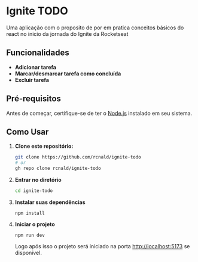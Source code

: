 # Ignite TODO

Uma aplicação com o proposito de por em pratica conceitos básicos do react no inicio da jornada do Ignite da Rocketseat

## Funcionalidades

- **Adicionar tarefa**
- **Marcar/desmarcar tarefa como concluída**
- **Excluir tarefa**
## Pré-requisitos

Antes de começar, certifique-se de ter o [Node.js](https://nodejs.org/) instalado em seu sistema.

## Como Usar

1. **Clone este repositório:**
   ```bash
   git clone https://github.com/rcnald/ignite-todo
   # or
   gh repo clone rcnald/ignite-todo
   ```
2. **Entrar no diretório**
    ```bash
    cd ignite-todo
    ```
  
3. **Instalar suas dependências**
   
    ```
    npm install
    ```
4. **Iniciar o projeto**
    ```
    npm run dev
    ```
    Logo após isso o projeto será iniciado na porta [http://localhost:5173](http://localhost:5173) se disponível.
